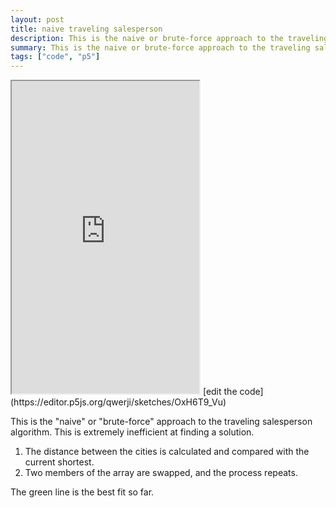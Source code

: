 ```yaml
---
layout: post
title: naive traveling salesperson
description: This is the naive or brute-force approach to the traveling salesperson algorithm.
summary: This is the naive or brute-force approach to the traveling salesperson algorithm.
tags: ["code", "p5"]
---
```

<iframe style="height: 500px" src="https://editor.p5js.org/qwerji/full/OxH6T9_Vu"></iframe>
[edit the code](https://editor.p5js.org/qwerji/sketches/OxH6T9_Vu)

This is the "naive" or "brute-force" approach to the traveling salesperson algorithm. This is extremely inefficient at finding a solution.
1. The distance between the cities is calculated and compared with the current shortest.
1. Two members of the array are swapped, and the process repeats. 

The green line is the best fit so far.
